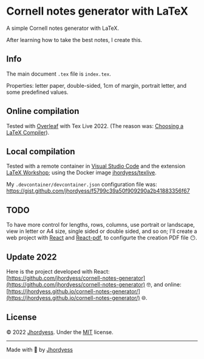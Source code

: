 # Cornell notes generator with LaTeX

A simple Cornell notes generator with LaTeX.

After learning how to take the best notes, I create this.

## Info

The main document `.tex` file is `index.tex`.

Properties: letter paper, double-sided, 1cm of margin, portrait letter, and some predefined values.

## Online compilation

Tested with [Overleaf](https://www.overleaf.com/) with Tex Live 2022. (The reason was: [Choosing a LaTeX Compiler](https://www.overleaf.com/learn/latex/Choosing_a_LaTeX_Compiler)).

## Local compilation

Tested with a remote container in [Visual Studio Code](https://code.visualstudio.com/) and the extension [LaTeX Workshop](https://marketplace.visualstudio.com/items?itemName=James-Yu.latex-workshop); using the Docker image [jhordyess/texlive](https://hub.docker.com/r/jhordyess/texlive).

My `.devcontainer/devcontainer.json` configuration file was: <https://gist.github.com/jhordyess/f5799c39a50f909290a2b41883356f67>

## TODO

To have more control for lengths, rows, columns, use portrait or landscape, view in letter or A4 size, single sided or double sided, and so on; I'll create a web project with [React](https://reactjs.org/) and [React-pdf](https://react-pdf.org/), to configurte the creation PDF file 😶.

## Update 2022

Here is the project developed with React: [https://github.com/jhordyess/cornell-notes-generator](https://github.com/jhordyess/cornell-notes-generator) 🤓, and online: [https://jhordyess.github.io/cornell-notes-generator/](https://jhordyess.github.io/cornell-notes-generator/) 🌐.

## License

© 2022 [Jhordyess](https://github.com/jhordyess). Under the [MIT](https://choosealicense.com/licenses/mit/) license.

---

Made with 💪 by [Jhordyess](https://www.jhordyess.com/)
